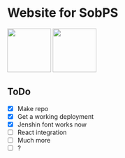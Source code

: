 <div>
  <div allign="center">
    <h1>
      <a>Website for SobPS</a>
    </h1>
    <p>
      <img width="100" height="100" src="https://emojipedia-us.s3.dualstack.us-west-1.amazonaws.com/thumbs/160/twitter/87/loudly-crying-face_1f62d.png">
      <img width="100" height="100" src="https://emojipedia-us.s3.dualstack.us-west-1.amazonaws.com/thumbs/160/twitter/141/face-with-pleading-eyes_1f97a.png">
    </p>
  </div>

  <h2>ToDo</h2>

- [x] Make repo
- [x] Get a working deployment
- [x] Jenshin font works now
- [ ] React integration
- [ ] Much more
- [ ] ?

</div>
